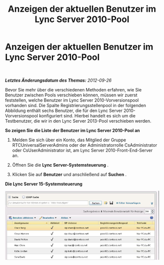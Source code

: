 ﻿---
title: Anzeigen der aktuellen Benutzer im Lync Server 2010-Pool
TOCTitle: Anzeigen der aktuellen Benutzer im Lync Server 2010-Pool
ms:assetid: c0986800-8ee4-4d50-9e9c-39f7c4e67bed
ms:mtpsurl: https://technet.microsoft.com/de-de/library/JJ721870(v=OCS.15)
ms:contentKeyID: 49890918
ms.date: 05/19/2016
mtps_version: v=OCS.15
ms.translationtype: HT
---

# Anzeigen der aktuellen Benutzer im Lync Server 2010-Pool

 

_**Letztes Änderungsdatum des Themas:** 2012-09-26_

Bevor Sie mehr über die verschiedenen Methoden erfahren, wie Sie Benutzer zwischen Pools verschieben können, müssen wir zuerst feststellen, welche Benutzer im Lync Server 2010-Vorversionspool vorhanden sind. Die Spalte Registrierungsstellenpool in der folgenden Abbildung enthält sechs Benutzer, die für den Lync Server 2010-Vorversionspool konfiguriert sind. Hierbei handelt es sich um die Testbenutzer, die wir in den Lync Server 2013-Pool verschieben werden.

**So zeigen Sie die Liste der Benutzer im Lync Server 2010-Pool an**

1.  Melden Sie sich über ein Konto, das Mitglied der Gruppe RTCUniversalServerAdmins oder der Administratorrolle CsAdministrator oder CsUserAdministrator ist, am Lync Server 2010-Front-End-Server an.

2.  Öffnen Sie die **Lync Server-Systemsteuerung** .

3.  Klicken Sie auf **Benutzer** und anschließend auf **Suchen** .

**Die Lync Server 15-Systemsteuerung**

![Lync Server-Systemsteuerung – Benutzer verschieben (Dialogfeld)](images/JJ721870.a2bce284-0392-4db3-9bb2-9f12699738e7(OCS.15).jpg "Lync Server-Systemsteuerung – Benutzer verschieben (Dialogfeld)")

